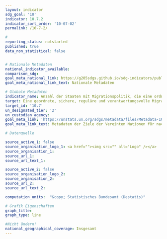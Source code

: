```yaml
---
layout: indicator
sdg_goal: '10'
indicator: 10.7.2
indicator_sort_order: '10-07-02'
permalink: /10-7-2/

#
reporting_status: notstarted
published: true
data_non_statistical: false


# Nationale Metadaten
national_indicator_available:
comparison_sdg:
goal_meta_national_link: https://g205sdgs.github.io/sdg-indicators/public/MetaDe/10.7.1.pdf
goal_meta_national_link_text: Nationale Metadaten

# Globale Metadaten
indicator_name: Anzahl der Staaten mit Migrationspolitik, die eine ordnungsgemäße sichere, regelmäßige und verantwortungsbewusste Migration und Mobilität von Menschen ermöglicht
target: Eine geordnete, sichere, reguläre und verantwortungsvolle Migration und Mobilität von Menschen erleichtern, unter anderem durch die Anwendung einer planvollen und gut gesteuerten Migrationspolitik
target_id: '10.7'
un_designated_tier: '2'
un_custodian_agency:
goal_meta_link: 'https://unstats.un.org/sdgs/metadata/files/Metadata-10-07-02.pdf'
goal_meta_link_text: Metadaten der Ziele der Vereinten Nationen für nachhaltige Entwicklung

# Datenquelle

source_active_1: false
source_organisation_logo_1: <a href=""><img src="" alt="Logo" /></a>
source_organisation_1:
source_url_1:
source_url_text_1:

source_active_2: false
source_organisation_logo_2:
source_organisation_2:
source_url_2:
source_url_text_2:

computation_units:  "&copy; Statistisches Bundesamt (Destatis)"

# Grafik Eigenschaften
graph_title:
graph_type: line

#Nicht ändern!
national_geographical_coverage: Insgesamt
---
```

